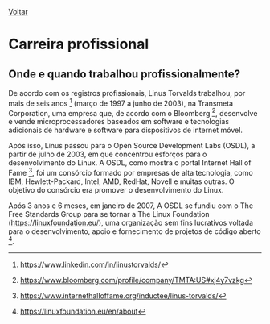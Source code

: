 [Voltar](intro.md)

# Carreira profissional

## Onde e quando trabalhou profissionalmente?

De acordo com os registros profissionais, Linus Torvalds trabalhou, por mais de seis anos [^1] (março de 1997 a junho de 2003), na Transmeta Corporation, uma empresa que, de acordo com o Bloomberg [^2], desenvolve e vende microprocessadores baseados em software e tecnologias adicionais de hardware e software para dispositivos de internet móvel. 

Após isso, Linus passou para o Open Source Development Labs (OSDL), a partir de julho de 2003, em que concentrou esforços para o desenvolvimento do Linux. A OSDL, como mostra o portal Internet Hall of Fame [^3], foi um consórcio formado por empresas de alta tecnologia, como IBM, Hewlett-Packard, Intel, AMD, RedHat, Novell e muitas outras. O objetivo do consórcio era promover o desenvolvimento do Linux.

Após 3 anos e 6 meses, em janeiro de 2007, A OSDL se fundiu com o The Free Standards Group para se tornar a The Linux Foundation (https://linuxfoundation.eu/), uma organização sem fins lucrativos voltada para o desenvolvimento, apoio e fornecimento de projetos de código aberto [^4]. 

[^1]:https://www.linkedin.com/in/linustorvalds/ 
[^2]:https://www.bloomberg.com/profile/company/TMTA:US#xj4y7vzkg
[^3]:https://www.internethalloffame.org/inductee/linus-torvalds/  
[^4]:https://linuxfoundation.eu/en/about  
